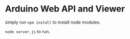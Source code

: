 Arduino Web API and Viewer
=====================

simply run `npm install` to install node modules.

`node server.js` to run.
